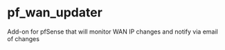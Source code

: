 # pf_wan_updater
Add-on for pfSense that will monitor WAN IP changes and notify via email of changes
